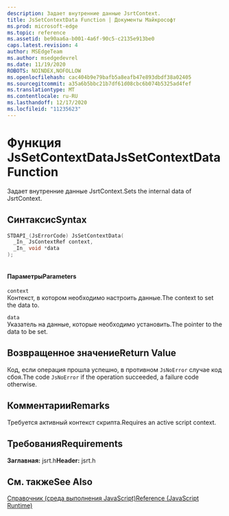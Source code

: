 ```yaml
---
description: Задает внутренние данные JsrtContext.
title: JsSetContextData Function | Документы Майкрософт
ms.prod: microsoft-edge
ms.topic: reference
ms.assetid: be90aa6a-b001-4a6f-90c5-c2135e913be0
caps.latest.revision: 4
author: MSEdgeTeam
ms.author: msedgedevrel
ms.date: 11/19/2020
ROBOTS: NOINDEX,NOFOLLOW
ms.openlocfilehash: cac404b9e79bafb5a8eafb47e893dbdf38a02405
ms.sourcegitcommit: a35a6b5bbc21b7df61d08cbc6b074b5325ad4fef
ms.translationtype: MT
ms.contentlocale: ru-RU
ms.lasthandoff: 12/17/2020
ms.locfileid: "11235623"
---
```

# <span data-ttu-id="05e74-103">Функция JsSetContextData</span><span class="sxs-lookup"><span data-stu-id="05e74-103">JsSetContextData Function</span></span>

<span data-ttu-id="05e74-104">Задает внутренние данные JsrtContext.</span><span class="sxs-lookup"><span data-stu-id="05e74-104">Sets the internal data of JsrtContext.</span></span>  
  
## <span data-ttu-id="05e74-105">Синтаксис</span><span class="sxs-lookup"><span data-stu-id="05e74-105">Syntax</span></span>  
  
```cpp  
STDAPI_(JsErrorCode) JsSetContextData(  
  _In_ JsContextRef context,  
  _In_ void *data  
);  
  
```  
  
#### <span data-ttu-id="05e74-106">Параметры</span><span class="sxs-lookup"><span data-stu-id="05e74-106">Parameters</span></span>  
 `context`  
 <span data-ttu-id="05e74-107">Контекст, в котором необходимо настроить данные.</span><span class="sxs-lookup"><span data-stu-id="05e74-107">The context to set the data to.</span></span>  
  
 `data`  
 <span data-ttu-id="05e74-108">Указатель на данные, которые необходимо установить.</span><span class="sxs-lookup"><span data-stu-id="05e74-108">The pointer to the data to be set.</span></span>  
  
## <span data-ttu-id="05e74-109">Возвращенное значение</span><span class="sxs-lookup"><span data-stu-id="05e74-109">Return Value</span></span>  
 <span data-ttu-id="05e74-110">Код, если операция прошла успешно, в противном `JsNoError` случае код сбоя.</span><span class="sxs-lookup"><span data-stu-id="05e74-110">The code `JsNoError` if the operation succeeded, a failure code otherwise.</span></span>  
  
## <span data-ttu-id="05e74-111">Комментарии</span><span class="sxs-lookup"><span data-stu-id="05e74-111">Remarks</span></span>  
 <span data-ttu-id="05e74-112">Требуется активный контекст скрипта.</span><span class="sxs-lookup"><span data-stu-id="05e74-112">Requires an active script context.</span></span>  
  
## <span data-ttu-id="05e74-113">Требования</span><span class="sxs-lookup"><span data-stu-id="05e74-113">Requirements</span></span>  
 <span data-ttu-id="05e74-114">**Заглавная:** jsrt.h</span><span class="sxs-lookup"><span data-stu-id="05e74-114">**Header:** jsrt.h</span></span>  
  
## <span data-ttu-id="05e74-115">См. также</span><span class="sxs-lookup"><span data-stu-id="05e74-115">See Also</span></span>  
 [<span data-ttu-id="05e74-116">Справочник (среда выполнения JavaScript)</span><span class="sxs-lookup"><span data-stu-id="05e74-116">Reference (JavaScript Runtime)</span></span>](../chakra-hosting/reference-javascript-runtime.md)
